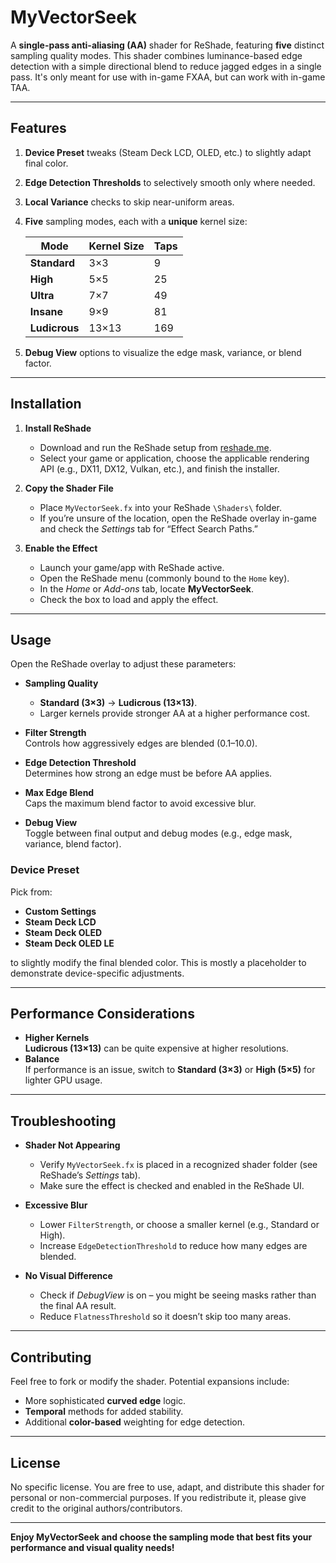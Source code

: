 # MyVectorSeek

A **single-pass anti-aliasing (AA)** shader for ReShade, featuring **five** distinct sampling quality modes. This shader combines luminance-based edge detection with a simple directional blend to reduce jagged edges in a single pass. It's only meant for use with in-game FXAA, but can work with in-game TAA.

---

## Features

1. **Device Preset** tweaks (Steam Deck LCD, OLED, etc.) to slightly adapt final color.  
2. **Edge Detection Thresholds** to selectively smooth only where needed.  
3. **Local Variance** checks to skip near-uniform areas.  
4. **Five** sampling modes, each with a **unique** kernel size:

   | Mode         | Kernel Size | Taps  |
   | ------------ | ----------- | ----- |
   | **Standard** | 3×3         | 9     |
   | **High**     | 5×5         | 25    |
   | **Ultra**    | 7×7         | 49    |
   | **Insane**   | 9×9         | 81    |
   | **Ludicrous**| 13×13       | 169   |

5. **Debug View** options to visualize the edge mask, variance, or blend factor.

---

## Installation

1. **Install ReShade**  
   - Download and run the ReShade setup from [reshade.me](https://reshade.me/).  
   - Select your game or application, choose the applicable rendering API (e.g., DX11, DX12, Vulkan, etc.), and finish the installer.

2. **Copy the Shader File**  
   - Place `MyVectorSeek.fx` into your ReShade `\Shaders\` folder.  
   - If you’re unsure of the location, open the ReShade overlay in-game and check the *Settings* tab for “Effect Search Paths.”

3. **Enable the Effect**  
   - Launch your game/app with ReShade active.  
   - Open the ReShade menu (commonly bound to the `Home` key).  
   - In the *Home* or *Add-ons* tab, locate **MyVectorSeek**.  
   - Check the box to load and apply the effect.

---

## Usage

Open the ReShade overlay to adjust these parameters:

- **Sampling Quality**  
  - **Standard (3×3)** → **Ludicrous (13×13)**.  
  - Larger kernels provide stronger AA at a higher performance cost.

- **Filter Strength**  
  Controls how aggressively edges are blended (0.1–10.0).

- **Edge Detection Threshold**  
  Determines how strong an edge must be before AA applies.

- **Max Edge Blend**  
  Caps the maximum blend factor to avoid excessive blur.

- **Debug View**  
  Toggle between final output and debug modes (e.g., edge mask, variance, blend factor).

### Device Preset

Pick from:
- **Custom Settings**  
- **Steam Deck LCD**  
- **Steam Deck OLED**  
- **Steam Deck OLED LE**

to slightly modify the final blended color. This is mostly a placeholder to demonstrate device-specific adjustments.

---

## Performance Considerations

- **Higher Kernels**  
  **Ludicrous (13×13)** can be quite expensive at higher resolutions.  
- **Balance**  
  If performance is an issue, switch to **Standard (3×3)** or **High (5×5)** for lighter GPU usage.

---

## Troubleshooting

- **Shader Not Appearing**  
  - Verify `MyVectorSeek.fx` is placed in a recognized shader folder (see ReShade’s *Settings* tab).  
  - Make sure the effect is checked and enabled in the ReShade UI.

- **Excessive Blur**  
  - Lower `FilterStrength`, or choose a smaller kernel (e.g., Standard or High).  
  - Increase `EdgeDetectionThreshold` to reduce how many edges are blended.

- **No Visual Difference**  
  - Check if *DebugView* is on – you might be seeing masks rather than the final AA result.  
  - Reduce `FlatnessThreshold` so it doesn’t skip too many areas.

---

## Contributing

Feel free to fork or modify the shader. Potential expansions include:
- More sophisticated **curved edge** logic.  
- **Temporal** methods for added stability.  
- Additional **color-based** weighting for edge detection.

---

## License

No specific license. You are free to use, adapt, and distribute this shader for personal or non-commercial purposes. If you redistribute it, please give credit to the original authors/contributors.

---

**Enjoy MyVectorSeek and choose the sampling mode that best fits your performance and visual quality needs!**
